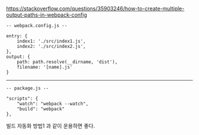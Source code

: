 https://stackoverflow.com/questions/35903246/how-to-create-multiple-output-paths-in-webpack-config

    -- webpack.config.js --

    entry: {
        index1: './src/index1.js',
        index2: './src/index2.js',
    },
    output: {
        path: path.resolve(__dirname, 'dist'),
        filename: '[name].js'
    }

---

    -- package.js --

    "scripts": {
        "watch": "webpack --watch",
        "build": "webpack"
    },

빌드 자동화 방법1 과 같이 운용하면 좋다.
